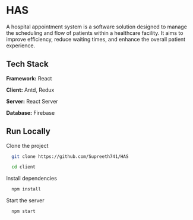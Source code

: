 # HAS

A hospital appointment system is a software solution designed to manage the scheduling and flow of patients within a healthcare facility. It aims to improve efficiency, reduce waiting times, and enhance the overall patient experience. 


## Tech Stack

**Framework:** React

**Client:** Antd, Redux

**Server:** React Server

**Database:** Firebase



## Run Locally

Clone the project

```bash
  git clone https://github.com/Supreeth741/HAS
```


```bash
  cd client
```


Install dependencies

```bash
  npm install
```

Start the server

```bash
  npm start
```





